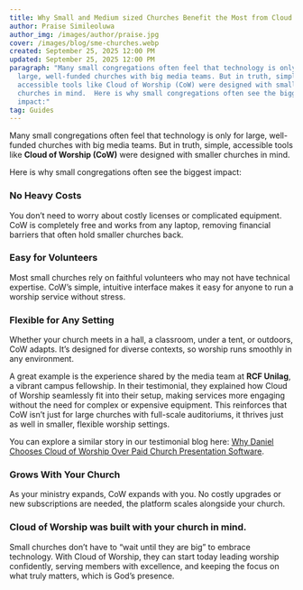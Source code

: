 ```yaml
---
title: Why Small and Medium sized Churches Benefit the Most from Cloud of Worship
author: Praise Simileoluwa
author_img: /images/author/praise.jpg
cover: /images/blog/sme-churches.webp
created: September 25, 2025 12:00 PM
updated: September 25, 2025 12:00 PM
paragraph: "Many small congregations often feel that technology is only for
  large, well-funded churches with big media teams. But in truth, simple,
  accessible tools like Cloud of Worship (CoW) were designed with smaller
  churches in mind.  Here is why small congregations often see the biggest
  impact:"
tag: Guides
---
```


Many small congregations often feel that technology is only for large, well-funded churches with big media teams. But in truth, simple, accessible tools like **Cloud of Worship (CoW)** were designed with smaller churches in mind.

Here is why small congregations often see the biggest impact:

### **No Heavy Costs**

You don’t need to worry about costly licenses or complicated equipment. CoW is completely free and works from any laptop, removing financial barriers that often hold smaller churches back.

### **Easy for Volunteers**

Most small churches rely on faithful volunteers who may not have technical expertise. CoW’s simple, intuitive interface makes it easy for anyone to run a worship service without stress.

### **Flexible for Any Setting**

Whether your church meets in a hall, a classroom, under a tent, or outdoors, CoW adapts. It’s designed for diverse contexts, so worship runs smoothly in any environment.

A great example is the experience shared by the media team at **RCF Unilag**, a vibrant campus fellowship. In their testimonial, they explained how Cloud of Worship seamlessly fit into their setup, making services more engaging without the need for complex or expensive equipment. This reinforces that CoW isn’t just for large churches with full-scale auditoriums, it thrives just as well in smaller, flexible worship settings.

You can explore a similar story in our testimonial blog here: [Why Daniel Chooses Cloud of Worship Over Paid Church Presentation Software](https://cloudofworship.com/blog/why-daniel-chooses-cloud-of-worship-over-paid-church-presentation-software).

### **Grows With Your Church**

As your ministry expands, CoW expands with you. No costly upgrades or new subscriptions are needed, the platform scales alongside your church.

### Cloud of Worship was built with your church in mind.

Small churches don’t have to “wait until they are big” to embrace technology. With Cloud of Worship, they can start today leading worship confidently, serving members with excellence, and keeping the focus on what truly matters, which is God’s presence.
